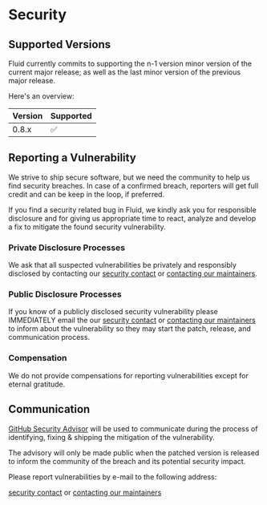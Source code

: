 # Security 

## Supported Versions

Fluid currently commits to supporting the n-1 version minor version of the current major release;
as well as the last minor version of the previous major release.

Here's an overview:

| Version | Supported           |
| ------- | ------------------- |
| 0.8.x   | :white_check_mark: |

## Reporting a Vulnerability

We strive to ship secure software, but we need the community to help us find security breaches. In case of a confirmed breach, reporters will get full credit and can be keep in the loop, if preferred.

If you find a security related bug in Fluid, we kindly ask you for responsible disclosure and for giving us appropriate time to react, analyze and develop a fix to mitigate the found security vulnerability.

### Private Disclosure Processes

We ask that all suspected vulnerabilities be privately and responsibly disclosed by contacting our [security contact](SECURITY_CONTACTS.md) or [contacting our maintainers](mailto:fluid.opensource.project@gmail.com).

### Public Disclosure Processes

If you know of a publicly disclosed security vulnerability please IMMEDIATELY email the our [security contact](SECURITY_CONTACTS.md) or [contacting our maintainers](mailto:fluid.opensource.project@gmail.com) to inform about the vulnerability so they may start the patch, release, and communication process.

### Compensation

We do not provide compensations for reporting vulnerabilities except for eternal gratitude.

## Communication

[GitHub Security Advisor](https://github.com/fluid-cloudnative/fluid/security/advisories) will be used to communicate during the process of identifying, fixing & shipping the mitigation of the vulnerability.

The advisory will only be made public when the patched version is released to inform the community of the breach and its potential security impact.

Please report vulnerabilities by e-mail to the following address: 

[security contact](SECURITY_CONTACTS.md) or [contacting our maintainers](mailto:fluid.opensource.project@gmail.com) 
